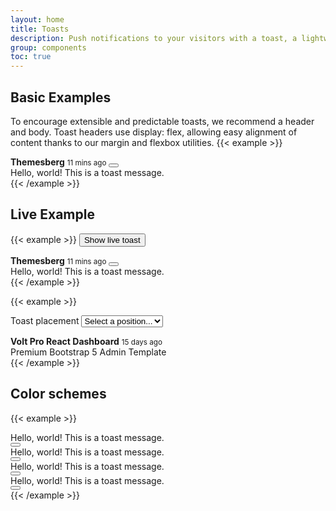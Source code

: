 ```yaml
---
layout: home
title: Toasts
description: Push notifications to your visitors with a toast, a lightweight and easily customizable alert message.
group: components
toc: true
---
```


## Basic Examples
To encourage extensible and predictable toasts, we recommend a header and body. Toast headers use <span class="fw-bold text-danger">display: flex</span>, allowing easy alignment of content thanks to our margin and flexbox utilities.
{{< example >}}
<div class="toast" role="alert" aria-live="assertive" aria-atomic="true">
  <div class="toast-header">
    <strong class="me-auto text-dark">Themesberg</strong>
    <small>11 mins ago</small>
    <button type="button" class="btn-close" data-bs-dismiss="toast" aria-label="Close"></button>
  </div>
  <div class="toast-body">
    Hello, world! This is a toast message.
  </div>
</div>
{{< /example >}}

## Live Example
{{< example >}}
<button type="button" class="btn btn-primary" id="liveToastBtn">Show live toast</button>

<div class="position-fixed bottom-0 end-0 p-3" style="z-index: 5">
    <div id="liveToast" class="toast glass-3 hide" role="alert" aria-live="assertive" aria-atomic="true">
        <div class="toast-header">
            <strong class="me-auto">Themesberg</strong>
            <small>11 mins ago</small>
            <button type="button" class="btn-close" data-bs-dismiss="toast" aria-label="Close"></button>
        </div>
        <div class="toast-body">
            Hello, world! This is a toast message.
        </div>
    </div>
</div>
{{< /example >}}

{{< example >}}
<form>
  <div class="mb-3">
    <label for="selectToastPlacement">Toast placement</label>
    <select class="form-select mt-2" id="selectToastPlacement">
      <option value="" selected>Select a position...</option>
      <option value="top-0 start-0">Top left</option>
      <option value="top-0 start-50 translate-middle-x">Top center</option>
      <option value="top-0 end-0">Top right</option>
      <option value="top-50 start-0 translate-middle-y">Middle left</option>
      <option value="top-50 start-50 translate-middle">Middle center</option>
      <option value="top-50 end-0 translate-middle-y">Middle right</option>
      <option value="bottom-0 start-0">Bottom left</option>
      <option value="bottom-0 start-50 translate-middle-x">Bottom center</option>
      <option value="bottom-0 end-0">Bottom right</option>
    </select>
  </div>
</form>
<div aria-live="polite" aria-atomic="true" class="bg-white-25 rounded position-relative bd-example-toasts">
    <div class="toast-container position-absolute p-3" id="toastPlacement">
        <div class="toast">
            <div class="toast-header">
                <span class="fas fa-bullhorn text-tertiary me-2"></span>
                <strong class="me-auto text-dark">Volt Pro React Dashboard</strong>
                <small>15 days ago</small>
            </div>
            <div class="toast-body">
                Premium Bootstrap 5 Admin Template
            </div>
        </div>
    </div>
</div>
{{< /example >}}

## Color schemes
{{< example >}}
    <div class="toast align-items-center text-white bg-primary border-0 mb-3" role="alert" aria-live="assertive" aria-atomic="true">
        <div class="d-flex">
            <div class="toast-body">
            Hello, world! This is a toast message.
            </div>
            <button type="button" class="btn-close btn-close-white me-2 m-auto" data-bs-dismiss="toast" aria-label="Close"></button>
        </div>
    </div>
    <div class="toast align-items-center text-white bg-secondary border-0 mb-3" role="alert" aria-live="assertive" aria-atomic="true">
        <div class="d-flex">
            <div class="toast-body">
            Hello, world! This is a toast message.
            </div>
            <button type="button" class="btn-close btn-close-white me-2 m-auto" data-bs-dismiss="toast" aria-label="Close"></button>
        </div>
    </div>
    <div class="toast align-items-center text-white bg-info border-0 mb-3" role="alert" aria-live="assertive" aria-atomic="true">
        <div class="d-flex">
            <div class="toast-body">
            Hello, world! This is a toast message.
            </div>
            <button type="button" class="btn-close btn-close-white me-2 m-auto" data-bs-dismiss="toast" aria-label="Close"></button>
        </div>
    </div>
    <div class="toast align-items-center text-white bg-danger border-0" role="alert" aria-live="assertive" aria-atomic="true">
        <div class="d-flex">
            <div class="toast-body">
            Hello, world! This is a toast message.
            </div>
            <button type="button" class="btn-close btn-close-white me-2 m-auto" data-bs-dismiss="toast" aria-label="Close"></button>
        </div>
    </div>
{{< /example >}}